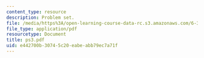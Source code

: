 ```yaml
---
content_type: resource
description: Problem set.
file: /media/https%3A/open-learning-course-data-rc.s3.amazonaws.com/6-302-feedback-systems-spring-2007/e442700b30745c20eabeabb79ec7a71f_ps3.pdf
file_type: application/pdf
resourcetype: Document
title: ps3.pdf
uid: e442700b-3074-5c20-eabe-abb79ec7a71f
---
```


